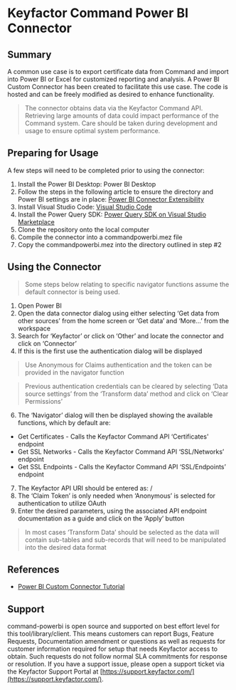# Keyfactor Command Power BI Connector
## Summary
A common use case is to export certificate data from Command and import into Power BI or Excel for customized reporting and analysis.  A Power BI Custom Connector has been created to facilitate this use case.  The code is hosted and can be freely modified as desired to enhance functionality.

> The connector obtains data via the Keyfactor Command API. Retrieving large amounts of data could impact performance of the Command system.  Care should be taken during development and usage to ensure optimal system performance. 

## Preparing for Usage
A few steps will need to be completed prior to using the connector:
1. Install the Power BI Desktop: Power BI Desktop
2. Follow the steps in the following article to ensure the directory and Power BI settings are in place: [Power BI Connector Extensibility](https://www.microsoft.com/en-us/power-platform/products/power-bi/desktop)
3. Install Visual Studio Code: [Visual Studio Code](https://code.visualstudio.com/)
4. Install the Power Query SDK: [Power Query SDK on Visual Studio Marketplace](https://marketplace.visualstudio.com/items?itemName=PowerQuery.vscode-powerquery-sdk)
5. Clone the repository onto the local computer
6. Compile the connector into a commandpowerbi.mez file
7. Copy the commandpowerbi.mez into the directory outlined in step #2

## Using the Connector
> Some steps below relating to specific navigator functions assume the default connector is being used.

1. Open Power BI
2. Open the data connector dialog using either selecting ‘Get data from other sources’ from the home screen or ‘Get data’ and ‘More…’ from the workspace
3. Search for ‘Keyfactor’ or click on ‘Other’ and locate the connector and click on ‘Connector’
4. If this is the first use the authentication dialog will be displayed

> Use Anonymous for Claims authentication and the token can be provided in the navigator function

> Previous authentication credentials can be cleared by selecting ‘Data source settings’ from the ‘Transform data’ method and click on ‘Clear Permissions’

6. The ‘Navigator’ dialog will then be displayed showing the available functions, which by default are:
  - Get Certificates - Calls the Keyfactor Command API ‘Certificates' endpoint
  - Get SSL Networks - Calls the Keyfactor Command API ‘SSL/Networks’ endpoint
  - Get SSL Endpoints - Calls the Keyfactor Command API ‘SSL/Endpoints’ endpoint
7. The Keyfactor API URI should be entered as: <keyfactor command host>/<api endpoint>
8. The ‘Claim Token’ is only needed when ‘Anonymous’ is selected for authentication to utilize OAuth
9. Enter the desired parameters, using the associated API endpoint documentation as a guide and click on the ‘Apply’ button

> In most cases ‘Transform Data’ should be selected as the data will contain sub-tables and sub-records that will need to be manipulated into the desired data format

## References
- [Power BI Custom Connector Tutorial](https://learn.microsoft.com/en-us/power-query/samples/trippin/readme)

## Support
command-powerbi is open source and supported on best effort level for this tool/library/client.  This means customers can report Bugs, Feature Requests, Documentation amendment or questions as well as requests for customer information required for setup that needs Keyfactor access to obtain. Such requests do not follow normal SLA commitments for response or resolution. If you have a support issue, please open a support ticket via the Keyfactor Support Portal at [https://support.keyfactor.com/](https://support.keyfactor.com/).

